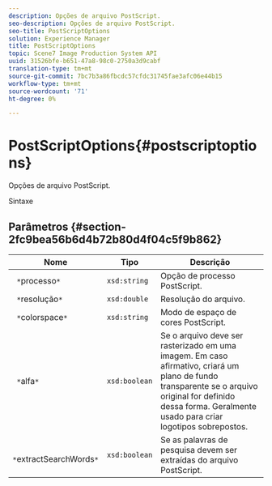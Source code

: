 ```yaml
---
description: Opções de arquivo PostScript.
seo-description: Opções de arquivo PostScript.
seo-title: PostScriptOptions
solution: Experience Manager
title: PostScriptOptions
topic: Scene7 Image Production System API
uuid: 31526bfe-b651-47a8-98c0-2750a3d9cabf
translation-type: tm+mt
source-git-commit: 7bc7b3a86fbcdc57cfdc31745fae3afc06e44b15
workflow-type: tm+mt
source-wordcount: '71'
ht-degree: 0%

---
```



# PostScriptOptions{#postscriptoptions}

Opções de arquivo PostScript.

Sintaxe

## Parâmetros {#section-2fc9bea56b6d4b72b80d4f04c5f9b862}

| Nome | Tipo | Descrição |
|---|---|---|
| ` *`processo`*` | `xsd:string` | Opção de processo PostScript. |
| ` *`resolução`*` | `xsd:double` | Resolução do arquivo. |
| ` *`colorspace`*` | `xsd:string` | Modo de espaço de cores PostScript. |
| ` *`alfa`*` | `xsd:boolean` | Se o arquivo deve ser rasterizado em uma imagem. Em caso afirmativo, criará um plano de fundo transparente se o arquivo original for definido dessa forma. Geralmente usado para criar logotipos sobrepostos. |
| ` *`extractSearchWords`*` | `xsd:boolean` | Se as palavras de pesquisa devem ser extraídas do arquivo PostScript. |

